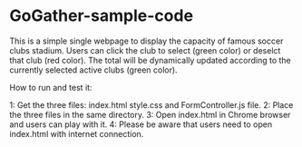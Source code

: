 GoGather-sample-code
====================
This is a simple single webpage to display the capacity of famous soccer clubs stadium. Users can click the club to select (green color) or deselct that club (red color). The total will be dynamically updated according to the currently selected active clubs (green color).

How to run and test it:

1:  Get the three files: index.html style.css and FormController.js file. 
2:  Place the three files in the same directory.
3:  Open index.html in Chrome browser and users can play with it.
4:  Please be aware that users need to open index.html with internet connection.
